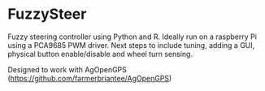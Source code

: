 # FuzzySteer
Fuzzy steering controller using Python and R. Ideally run on a raspberry Pi using a PCA9685 PWM driver. Next steps to include tuning, adding a GUI, physical button enable/disable and wheel turn sensing.

Designed to work with AgOpenGPS (https://github.com/farmerbriantee/AgOpenGPS)
